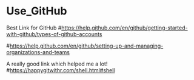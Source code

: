 # Use_GitHub

Best Link for GitHub
#https://help.github.com/en/github/getting-started-with-github/types-of-github-accounts

#https://help.github.com/en/github/setting-up-and-managing-organizations-and-teams

A really good link which helped me a lot!
#https://happygitwithr.com/shell.html#shell
